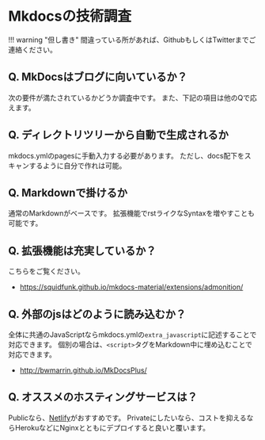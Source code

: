# Mkdocsの技術調査

!!! warning "但し書き"
    間違っている所があれば、GithubもしくはTwitterまでご連絡ください。


## Q. MkDocsはブログに向いているか？

次の要件が満たされているかどうか調査中です。
また、下記の項目は他のQで応えます。

## Q. ディレクトリツリーから自動で生成されるか

mkdocs.ymlのpagesに手動入力する必要があります。
ただし、docs配下をスキャンするように自分で作れは可能。

## Q. Markdownで掛けるか

通常のMarkdownがベースです。
拡張機能でrstライクなSyntaxを増やすことも可能です。

## Q. 拡張機能は充実しているか？

こちらをご覧ください。

- <https://squidfunk.github.io/mkdocs-material/extensions/admonition/>

## Q. 外部のjsはどのように読み込むか？

全体に共通のJavaScriptならmkdocs.ymlの`extra_javascript`に記述することで対応できます。
個別の場合は、`<script>`タグをMarkdown中に埋め込むことで対応できます。

- <http://bwmarrin.github.io/MkDocsPlus/>

## Q. オススメのホスティングサービスは？

Publicなら、[Netlify](https://www.netlify.com/)がおすすめです。
Privateにしたいなら、コストを抑えるならHerokuなどにNginxとともにデプロイすると良いと覆います。



